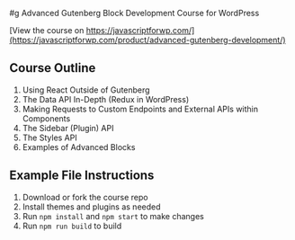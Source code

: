 #g Advanced Gutenberg Block Development Course for WordPress

[View the course on https://javascriptforwp.com/](https://javascriptforwp.com/product/advanced-gutenberg-development/)

## Course Outline

1. Using React Outside of Gutenberg
2. The Data API In-Depth (Redux in WordPress)
3. Making Requests to Custom Endpoints and External APIs within Components
4. The Sidebar (Plugin) API
5. The Styles API
6. Examples of Advanced Blocks

## Example File Instructions

1. Download or fork the course repo
2. Install themes and plugins as needed
3. Run `npm install` and `npm start` to make changes
4. Run `npm run build` to build
